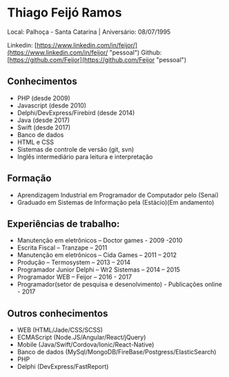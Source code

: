 # Thiago Feijó Ramos     

Local: Palhoça - Santa Catarina | Aniversário: 08/07/1995

Linkedin: [https://www.linkedin.com/in/feijor/](https://www.linkedin.com/in/feijor/ "pessoal")
Github: [https://github.com/Feijor](https://github.com/Feijor "pessoal")

## Conhecimentos

* PHP (desde 2009)
* Javascript (desde 2010)
* Delphi/DevExpress/Firebird (desde 2014)
* Java (desde 2017)
* Swift (desde 2017)
* Banco de dados 
* HTML e CSS
* Sistemas de controle de versão (git, svn)
* Inglês intermediário para leitura e interpretação


## Formação

* Aprendizagem Industrial em Programador de Computador pelo (Senai)
* Graduado em Sistemas de Informação pela (Estácio)(Em andamento)
 
## Experiências de trabalho:
* Manutenção em eletrônicos – Doctor games - 2009 -2010
* Escrita Fiscal – Tranzape – 2011
* Manutenção em eletrônicos – Cida Games – 2011 – 2012
* Produção – Termosystem – 2013 – 2014
* Programador Junior Delphi – Wr2 Sistemas – 2014 – 2015
* Programador WEB – Feijor  – 2016 - 2017
* Programador(setor de pesquisa e desenolvimento) - Publicações online - 2017

## Outros conhecimentos

* WEB (HTML/Jade/CSS/SCSS)
* ECMAScript (Node.JS/Angular/React/jQuery)
* Mobile (Java/Swift/Cordova/Ionic/React-Native)
* Banco de dados (MySql/MongoDB/FireBase/Postgress/ElasticSearch)
* PHP
* Delphi (DevExpress/FastReport)
